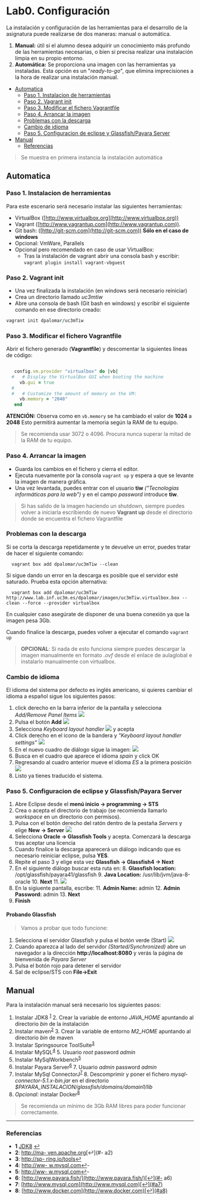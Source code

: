 # Lab0. Configuración

La instalación y configuración de las herramientas para el desarrollo de la asignatura puede realizarse de dos maneras: manual o automática.

1. __Manual:__ útil si el alumno desea adquirir un conocimiento más profundo de las herramientas necesarias, o bien si precisa realizar una instalación limpia en su propio entorno.
2. __Automática:__ Se proporciona una imagen con las herramientas ya instaladas. Esta opción es un "_ready-to-go_", que elimina imprecisiones a la hora de realizar una instalación manual. 

<!-- MarkdownTOC depth=3 -->

- [Automatica](#automatica)
  - [Paso 1. Instalacion de herramientas](#paso-1-instalacion-de-herramientas)
  - [Paso 2. Vagrant init](#paso-2-vagrant-init)
  - [Paso 3. Modificar el fichero Vagrantfile](#paso-3-modificar-el-fichero-vagrantfile)
  - [Paso 4. Arrancar la imagen](#paso-4-arrancar-la-imagen)
  - [Problemas con la descarga](#problemas-con-la-descarga)
  - [Cambio de idioma](#cambio-de-idioma)
  - [Paso 5. Configuracion de eclipse y Glassfish/Payara Server](#paso-5-configuracion-de-eclipse-y-glassfishpayara-server)
- [Manual](#manual)
  - [Referencias](#referencias)

<!-- /MarkdownTOC -->


> Se muestra en primera instancia la instalación automática


## Automatica

### Paso 1. Instalacion de herramientas

Para este escenario será necesario instalar las siguientes herramientas:

- VirtualBox ([http://www.virtualbox.org](http://www.virtualbox.org))
- Vagrant ([http://www.vagrantup.com](http://www.vagrantup.com)).
- Git bash: ([http://git-scm.com](http://git-scm.com)) __Sólo en el caso de windows__
- Opcional: VmWare, Parallels
- Opcional pero recomendado en caso de usar VirtualBox:
  - Tras la instalación de vagrant abrir una consola bash y escribir: `vagrant plugin install vagrant-vbguest`

### Paso 2. Vagrant init

- Una vez finalizada la instalación (en windows será necesario reiniciar)
- Crea un directorio llamado _uc3mtiw_
- Abre una consola de bash (Git bash en windows) y escribir el siguiente comando en ese directorio creado:

```ruby
vagrant init dpalomar/uc3mTiw
```

### Paso 3. Modificar el fichero Vagrantfile

Abrir el fichero generado (__Vagrantfile__) y descomentar la siguientes líneas de código:

```ruby

   config.vm.provider "virtualbox" do |vb|
  #   # Display the VirtualBox GUI when booting the machine
     vb.gui = true
  #
  #   # Customize the amount of memory on the VM:
     vb.memory = "2048"
   end
```

__ATENCIÓN:__ Observa como en `vb.memory` se ha cambiado el valor de __1024__ a __2048__ Esto permitirá aumentar la memoria según la RAM de tu equipo.

> Se recomienda usar 3072 o 4096. Procura nunca superar la mitad de la RAM de tu equipo.

### Paso 4. Arrancar la imagen

- Guarda los cambios en el fichero y cierra el editor.
- Ejecuta nuevamente por la consola `vagrant up` y espera a que se levante la imagen de manera gráfica.
- Una vez levantada, puedes entrar con el usuario __tiw__ _("Tecnologías informáticas para la web")_ y en el campo _password_ introduce __tiw__.

> Si has salido de la imagen haciendo un shutdown, siempre puedes volver a iniciarla escribiendo de nuevo __Vagrant up__ desde el directorio donde se encuentra el fichero Vagrantfile

### Problemas con la descarga

Si se corta la descarga repetidamente y te devuelve un error, puedes tratar de hacer el siguiente comando:

      vagrant box add dpalomar/uc3mTiw --clean

Si sigue dando un error en la descarga es posible que el servidor esté saturado. Prueba esta opción alternativa:

      vagrant box add dpalomar/uc3mTiw http://www.lab.inf.uc3m.es/dpalomar/imagen/uc3mTiw.virtualbox.box --clean --force --provider virtualbox

En cualquier caso asegúrate de disponer de una buena conexión ya que la imagen pesa 3Gb.

Cuando finalice la descarga, puedes volver a ejecutar el comando `vagrant up`

> __OPCIONAL__: Si nada de esto funciona siempre puedes descargar la imagen manualmente en formato _.ovf_ desde el enlace de aulaglobal e instalarlo manualmente con virtualbox.

### Cambio de idioma

El idioma del sistema por defecto es inglés americano, si quieres cambiar el idioma a español sigue los siguientes pasos:

1. click derecho en la barra inferior de la pantalla y selecciona _Add/Remove Panel Items_ ![](images/Imagen1.png)
2. Pulsa el botón __Add__ ![](images/Imagen1-1.png)
2. Selecciona _Keyboard layout handler_ ![](images/Imagen1-2.png) y acepta
3. Click derecho en el icono de la bandera y _"Keyboard layout handler settings"_ ![](images/Imagen2.png)
3. En el nuevo cuadro de diálogo sigue la imagen: ![](images/Imagen3.png)
4. Busca en el cuadro que aparece el idioma _spain_ y click OK
5. Regresando al cuadro anterior mueve el idioma _ES_ a la primera posición ![](images/Imagen4.png)
6. Listo ya tienes traducido el sistema.

### Paso 5. Configuracion de eclipse y Glassfish/Payara Server

1. Abre Eclipse desde el  __menú inicio -> programming -> STS__
2. Crea o acepta el directorio de trabajo (se recomienda llamarlo _workspace_ en un directorio con permisos).
3. Pulsa con el botón derecho del ratón dentro de la pestaña _Servers_ y elige __New -> Server__ ![](images/Imagen5.png)
4. Selecciona __Oracle -> Glassfish Tools__ y acepta. Comenzará la descarga tras aceptar una licencia
5. Cuando finalice la descarga aparecerá un diálogo indicando que es necesario reiniciar eclipse, pulsa __YES__.
6. Repite el paso 3 y elige esta vez __Glassfish -> Glassfish4 -> Next__
7. En el siguiente diálogo buscar esta ruta en:
    8. __Glassfish location:__ /opt/glassfish/payara41/glassfish
    9. __Java Location:__ /usr/lib/jvm/java-8-oracle
    10. __Next__
    11. ![](images/Imagen6.png)
10. En la sigiuente pantalla, escribe:
    11. __Admin Name:__ admin
    12. __Admin Password:__ admin
    13. __Next__
14. __Finish__

#### Probando Glassfish

> Vamos a probar que todo funcione:

1. Selecciona el servidor Glassfish y pulsa el botón verde (Start) ![](images/Imagen7.png)
2. Cuando aparezca al lado del servidor _(Started/Synchronized)_ abre un navegador a la dirección __http://localhost:8080__ y verás la página de bienvenida de _Payara Server_
3. Pulsa el botón rojo para detener el servidor
4. Sal de eclipse/STS con __File->Exit__

## Manual

Para la instalación manual será necesario los siguientes pasos:

1. Instalar JDK8 <sup id="a1">[1](#f1)</sup>
    2. Crear la variable de entorno *JAVA_HOME* apuntando al directorio _bin_ de la instalación
2. Instalar maven<sup id="a2">[2](#f2)</sup> 
    3. Crear la variable de entorno *M2_HOME* apuntando al directorio _bin_ de maven
3. Instalar Springsource ToolSuite<sup id="a3">[3](#f3)</sup>
4. Instalar MySQL<sup id="a4">[4](#f4)</sup>
    5. Usuario _root_ password _admin_
5. Instalar MySqlWorkbench<sup id="a5">[5](#f5)</sup>
6. Instalar Payara Server<sup id="a6">[6](#f6)</sup>
    7. Usuario _admin_ password _admin_
7. Instalar MySql ConnectorJ<sup id="a7">[7](#f7)</sup>
    8. Descomprimir y poner el fichero _mysql-connector-5.1.x-bin.jar_ en el directorio *$PAYARA_INSTALACION/glassfish/domains/domain1/lib*
9. _Opcional:_ instalar Docker<sup id="a8">[8](#f8)</sup>

> Se recomienda un mínimo de 3Gb RAM libres para poder funcionar correctamente.

---

### Referencias

- <b id="f1">1</b> [JDK8](http://www.oracle.com/technetwork/java/javase/downloads/index.html) [↩](#a1) 
- <b id="f2">2</b>: [http://ma- ven.apache.org](http://maven.apache.org)[↩](#- a2)
- <b id="f3">3</b>: [http://sp- ring.io/tools](http://spring.io/tools)[↩](#a3- )
- <b id="f4">4</b>: [http://ww- w.mysql.com](http://www.mysql.com)[↩](#a4)- 
- <b id="f5">5</b>: [http://ww- w.mysql.com](http://www.mysql.com)[↩](#a5)- 
- <b id="f6">6</b>: [http://www.payara.fish/](http://www.payara.fish/)[↩](#- a6)
- <b id="f7">7</b>: [http://www.mysql.com](http://www.mysql.com)[↩](#a7)
- <b id="f8">8</b>: [http://www.docker.com](http://www.docker.com)[↩](#a8)
